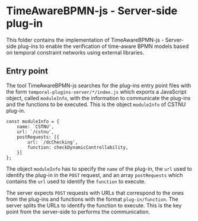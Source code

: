 # TimeAwareBPMN-js - Server-side plug-in

This folder contains the implementation of TimeAwareBPMN-js - Server-side plug-ins to enable the verification of time-aware BPMN models based on temporal constraint networks using external libraries.


## Entry point

The tool TimeAwareBPMN-js searches for the plug-ins entry point files with the form `temporal-plugins-server/*/index.js` which exports a JavaScript object, called `moduleInfo`, with the information to communicate the plug-ins and the functions to be executed. This is the object `moduleInfo` of CSTNU plug-in. 

```
const moduleInfo = {
    name: `CSTNU',
    url: `/cstnu',
    postRequests: [{
        url: `/dcChecking',
        function: checkDynamicControllability,
    }]
};
```
The object `moduleInfo` has to specify the `name` of the plug-in, the `url` used to identify the plug-in in the `POST` request, and an array `postRequests` which contains the `url` used to identify the `function` to execute. 

The server expects `POST` requests with URLs that correspond to the ones from the plug-ins and functions with the format `plug-in/function`. The server splits the URLs to identify the function to execute. This is the key point from the server-side to performs the communication.  


